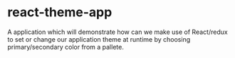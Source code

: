 # react-theme-app
A application which will demonstrate how can we make use of React/redux to set or change our application theme at runtime by choosing primary/secondary color from a pallete.
